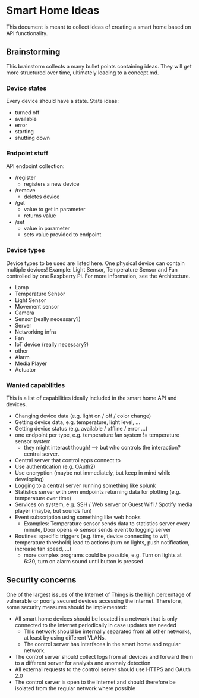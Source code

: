 # Smart Home Ideas

This document is meant to collect ideas of creating a smart home based on API functionality.

## Brainstorming

This brainstorm collects a many bullet points containing ideas. They will get more structured over time, ultimately leading to a concept.md.

### Device states

Every device should have a state. State ideas:

- turned off
- available
- error
- starting
- shutting down

### Endpoint stuff

API endpoint collection:

- /register
  - registers a new device
- /remove
  - deletes device
- /get
  - value to get in parameter
  - returns value
- /set
  - value in parameter
  - sets value provided to endpoint

### Device types

Device types to be used are listed here. One physical device can contain multiple devices! Example: Light Sensor, Temperature Sensor and Fan controlled by one Raspberry Pi. For more information, see the Architecture.

- Lamp
- Temperature Sensor
- Light Sensor
- Movement sensor
- Camera
- Sensor (really necessary?)
- Server
- Networking infra
- Fan
- IoT device (really necessary?)
- other
- Alarm
- Media Player
- Actuator

### Wanted capabilities

This is a list of capabilities ideally included in the smart home API and devices.

- Changing device data (e.g. light on / off / color change)
- Getting device data, e.g. temperature, light level, ...
- Getting device status (e.g. available / offline / error ...)
- one endpoint per type, e.g. temperature fan system != temperature sensor system
  - they might interact though! --> but who controls the interaction? central server.
- Central server that control apps connect to
- Use authentication (e.g. OAuth2)
- Use encryption (maybe not immediately, but keep in mind while developing)
- Logging to a central server running something like splunk
- Statistics server with own endpoints returning data for plotting (e.g. temperature over time)
- Services on system, e.g. SSH / Web server or Guest Wifi / Spotify media player (maybe, but sounds fun)
- Event subscription using something like web hooks
  - Examples: Temperature sensor sends data to statistics server every minute, Door opens -> sensor sends event to logging server
- Routines: specific triggers (e.g. time, device connecting to wifi, temperature threshold) lead to actions (turn on lights, push notification, increase fan speed, ...)
  - more complex programs could be possible, e.g. Turn on lights at 6:30, turn on alarm sound until button is pressed

## Security concerns

One of the largest issues of the Internet of Things is the high percentage of vulnerable or poorly secured devices accessing the internet.
Therefore, some security measures should be implemented:

- All smart home devices should be located in a network that is only connected to the internet periodically in case updates are needed
  - This network should be internally separated from all other networks, at least by using different VLANs.
  - The control server has interfaces in the smart home and regular network.
- The control server should collect logs from all devices and forward them to a different server for analysis and anomaly detection
- All external requests to the control server should use HTTPS and OAuth 2.0
- The control server is open to the Internet and should therefore be isolated from the regular network where possible
